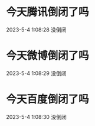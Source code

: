 # 今天腾讯倒闭了吗

2023-5-4 1:08:28 没倒闭

# 今天微博倒闭了吗

2023-5-4 1:08:29 没倒闭

# 今天百度倒闭了吗

2023-5-4 1:08:30 没倒闭

